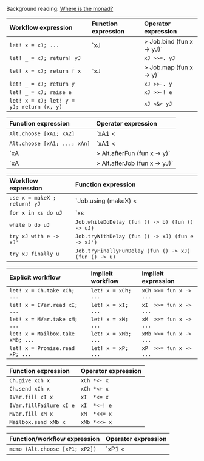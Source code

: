 Background reading: [Where is the monad?](http://www.quanttec.com/fparsec/users-guide/where-is-the-monad.html)

 Workflow expression                      | Function expression                | Operator expression
:---------------------------------------- |:---------------------------------- |:----------------------------
`let! x = xJ; ...`                        | `xJ |> Job.bind (fun x -> yJ)`     | `xJ >>= fun x -> yJ`
`let! _ = xJ; return! yJ`                 |                                    | `xJ >>=. yJ`
`let! x = xJ; return f x`                 | `xJ |> Job.map (fun x -> y)`       | `xJ >>- fun x -> y`
`let! _ = xJ; return y`                   |                                    | `xJ >>-. y`
`let! _ = xJ; raise e`                    |                                    | `xJ >>-! e`
`let! x = xJ; let! y = yJ; return (x, y)` |                                    | `xJ <&> yJ`

 Function expression               | Operator expression
:--------------------------------- |:-------------------------
`Alt.choose [xA1; xA2]`            | `xA1 <|> xA2`
`Alt.choose [xA1; ...; xAn]`       | `xA1 <|> ... <|> xAn`
`xA |> Alt.afterFun (fun x -> y)`  | `xA ^-> fun x -> y`
`xA |> Alt.afterJob (fun x -> yJ)` | `xA ^=> fun x -> yJ`

 Workflow expression         | Function expression
:--------------------------- |:----------------------------------------------------------
`use x = makeX ; return! yJ` | `Job.using (makeX) <| fun x -> yJ`
`for x in xs do uJ`          | `xs |> Seq.iterJob (fun x -> uJ)`
`while b do uJ`              | `Job.whileDoDelay (fun () -> b) (fun () -> uJ)`
`try xJ with e -> xJ'`       | `Job.tryWithDelay (fun () -> xJ) (fun e -> xJ')`
`try xJ finally u`           | `Job.tryFinallyFunDelay (fun () -> xJ) (fun () -> u)`

 Explicit workflow               | Implicit workflow   | Implicit expression
:------------------------------- |:------------------- |:-----------------------------
`let! x = Ch.take xCh; ...`      | `let! x = xCh; ...` | `xCh >>= fun x -> ...`
`let! x = IVar.read xI; ...`     | `let! x = xI; ...`  | `xI  >>= fun x -> ...`
`let! x = MVar.take xM; ...`     | `let! x = xM; ...`  | `xM  >>= fun x -> ...`
`let! x = Mailbox.take xMb; ...` | `let! x = xMb; ...` | `xMb >>= fun x -> ...`
`let! x = Promise.read xP; ...`  | `let! x = xP; ...`  | `xP  >>= fun x -> ...`

 Function expression    | Operator expression
:---------------------- |:----------------------
`Ch.give xCh x`         | `xCh *<- x`
`Ch.send xCh x`         | `xCh *<+ x`
`IVar.fill xI x`        | `xI  *<= x`
`IVar.fillFailure xI e` | `xI  *<=! e`
`MVar.fill xM x`        | `xM  *<<= x`
`Mailbox.send xMb x`    | `xMb *<<+ x`

 Function/workflow expression    | Operator expression
:------------------------------- |:----------------------------
`memo (Alt.choose [xP1; xP2])`   | `xP1 <|>* xP2`
